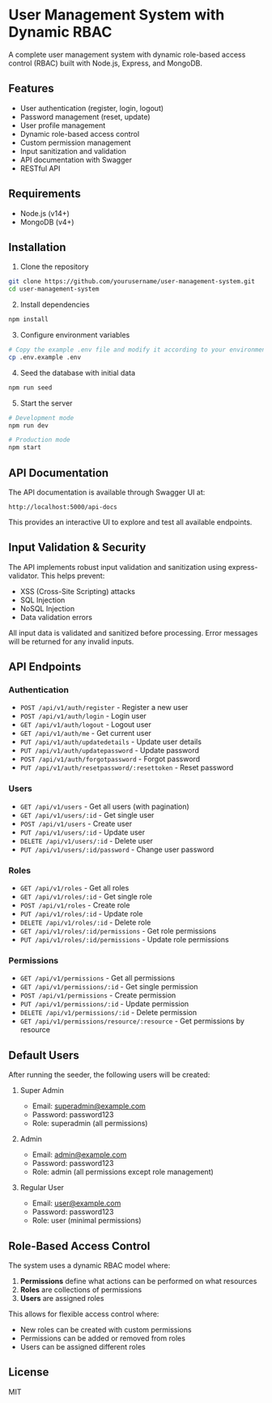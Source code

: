 # User Management System with Dynamic RBAC

A complete user management system with dynamic role-based access control (RBAC) built with Node.js, Express, and MongoDB.

## Features

- User authentication (register, login, logout)
- Password management (reset, update)
- User profile management
- Dynamic role-based access control
- Custom permission management
- Input sanitization and validation
- API documentation with Swagger
- RESTful API

## Requirements

- Node.js (v14+)
- MongoDB (v4+)

## Installation

1. Clone the repository
```bash
git clone https://github.com/yourusername/user-management-system.git
cd user-management-system
```

2. Install dependencies
```bash
npm install
```

3. Configure environment variables
```bash
# Copy the example .env file and modify it according to your environment
cp .env.example .env
```

4. Seed the database with initial data
```bash
npm run seed
```

5. Start the server
```bash
# Development mode
npm run dev

# Production mode
npm start
```

## API Documentation

The API documentation is available through Swagger UI at:
```
http://localhost:5000/api-docs
```

This provides an interactive UI to explore and test all available endpoints.

## Input Validation & Security

The API implements robust input validation and sanitization using express-validator. This helps prevent:

- XSS (Cross-Site Scripting) attacks
- SQL Injection
- NoSQL Injection
- Data validation errors

All input data is validated and sanitized before processing. Error messages will be returned for any invalid inputs.

## API Endpoints

### Authentication

- `POST /api/v1/auth/register` - Register a new user
- `POST /api/v1/auth/login` - Login user
- `GET /api/v1/auth/logout` - Logout user
- `GET /api/v1/auth/me` - Get current user
- `PUT /api/v1/auth/updatedetails` - Update user details
- `PUT /api/v1/auth/updatepassword` - Update password
- `POST /api/v1/auth/forgotpassword` - Forgot password
- `PUT /api/v1/auth/resetpassword/:resettoken` - Reset password

### Users

- `GET /api/v1/users` - Get all users (with pagination)
- `GET /api/v1/users/:id` - Get single user
- `POST /api/v1/users` - Create user
- `PUT /api/v1/users/:id` - Update user
- `DELETE /api/v1/users/:id` - Delete user
- `PUT /api/v1/users/:id/password` - Change user password

### Roles

- `GET /api/v1/roles` - Get all roles
- `GET /api/v1/roles/:id` - Get single role
- `POST /api/v1/roles` - Create role
- `PUT /api/v1/roles/:id` - Update role
- `DELETE /api/v1/roles/:id` - Delete role
- `GET /api/v1/roles/:id/permissions` - Get role permissions
- `PUT /api/v1/roles/:id/permissions` - Update role permissions

### Permissions

- `GET /api/v1/permissions` - Get all permissions
- `GET /api/v1/permissions/:id` - Get single permission
- `POST /api/v1/permissions` - Create permission
- `PUT /api/v1/permissions/:id` - Update permission
- `DELETE /api/v1/permissions/:id` - Delete permission
- `GET /api/v1/permissions/resource/:resource` - Get permissions by resource

## Default Users

After running the seeder, the following users will be created:

1. Super Admin
   - Email: superadmin@example.com
   - Password: password123
   - Role: superadmin (all permissions)

2. Admin
   - Email: admin@example.com
   - Password: password123
   - Role: admin (all permissions except role management)

3. Regular User
   - Email: user@example.com
   - Password: password123
   - Role: user (minimal permissions)

## Role-Based Access Control

The system uses a dynamic RBAC model where:

1. **Permissions** define what actions can be performed on what resources
2. **Roles** are collections of permissions
3. **Users** are assigned roles

This allows for flexible access control where:
- New roles can be created with custom permissions
- Permissions can be added or removed from roles
- Users can be assigned different roles

## License

MIT 